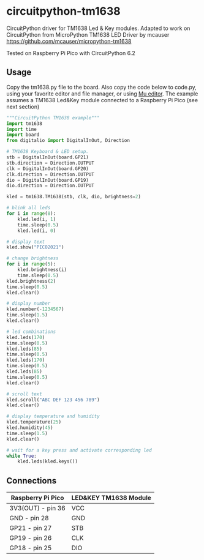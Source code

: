 # circuitpython-tm1638
CircuitPython driver for TM1638 Led &amp; Key modules. Adapted to work on CircuitPython from MicroPython TM1638 LED Driver by mcauser https://github.com/mcauser/micropython-tm1638

Tested on Raspberry Pi Pico with CircuitPython 6.2

## Usage
Copy the tm1638.py file to the board. Also copy the code below to code.py, using your favorite editor and file manager, or using [Mu editor](https://codewith.mu). The example assumes a TM1638 Led&Key module connected to a Raspberry Pi Pico (see next section)

```python
"""CircuitPython TM1638 example"""
import tm1638
import time
import board
from digitalio import DigitalInOut, Direction

# TM1638 Keyboard & LED setup.
stb = DigitalInOut(board.GP21)
stb.direction = Direction.OUTPUT
clk = DigitalInOut(board.GP20)
clk.direction = Direction.OUTPUT
dio = DigitalInOut(board.GP19)
dio.direction = Direction.OUTPUT

kled = tm1638.TM1638(stb, clk, dio, brightness=2)

# blink all leds
for i in range(8):
    kled.led(i, 1)
    time.sleep(0.5)
    kled.led(i, 0)

# display text
kled.show("PICO2021")

# change brightness
for i in range(5):
    kled.brightness(i)
    time.sleep(0.5)
kled.brightness(2)
time.sleep(0.5)
kled.clear()

# display number
kled.number(-1234567)
time.sleep(1.5)
kled.clear()

# led combinations
kled.leds(170)
time.sleep(0.5)
kled.leds(85)
time.sleep(0.5)
kled.leds(170)
time.sleep(0.5)
kled.leds(85)
time.sleep(0.5)
kled.clear()

# scroll text
kled.scroll("ABC DEF 123 456 789")
kled.clear()

# display temperature and humidity
kled.temperature(25)
kled.humidity(45)
time.sleep(1.5)
kled.clear()

# wait for a key press and activate corresponding led
while True:
    kled.leds(kled.keys())
```

## Connections

Raspberry Pi Pico   | LED&KEY TM1638 Module
-----------------   | ---------------------
3V3(OUT) - pin 36   | VCC
GND - pin 28        | GND
GP21 - pin 27       | STB
GP19 - pin 26       | CLK
GP18 - pin 25       | DIO
